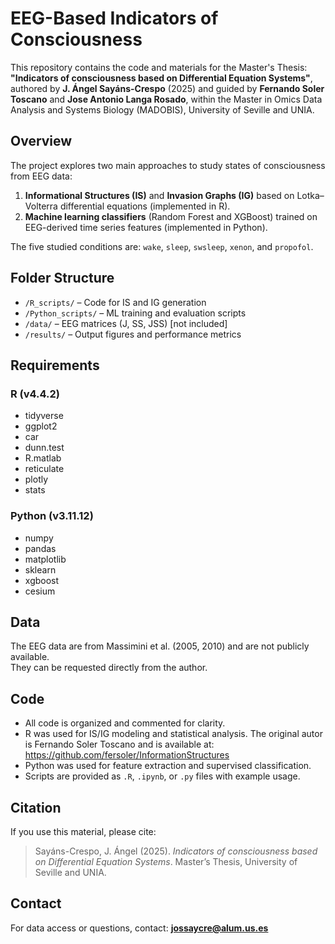 # EEG-Based Indicators of Consciousness

This repository contains the code and materials for the Master's Thesis:
**"Indicators of consciousness based on Differential Equation Systems"**,  
authored by **J. Ángel Sayáns-Crespo** (2025) and guided by **Fernando Soler Toscano** and **Jose Antonio Langa Rosado**, within the Master in Omics Data Analysis and Systems Biology (MADOBIS), University of Seville and UNIA.

## Overview

The project explores two main approaches to study states of consciousness from EEG data:

1. **Informational Structures (IS)** and **Invasion Graphs (IG)** based on Lotka–Volterra differential equations (implemented in R).
2. **Machine learning classifiers** (Random Forest and XGBoost) trained on EEG-derived time series features (implemented in Python).

The five studied conditions are: `wake`, `sleep`, `swsleep`, `xenon`, and `propofol`.

## Folder Structure

- `/R_scripts/` – Code for IS and IG generation  
- `/Python_scripts/` – ML training and evaluation scripts  
- `/data/` – EEG matrices (J, SS, JSS) [not included]  
- `/results/` – Output figures and performance metrics

## Requirements

### R (v4.4.2)
- tidyverse
- ggplot2
- car
- dunn.test
- R.matlab
- reticulate
- plotly
- stats

### Python (v3.11.12)
- numpy
- pandas
- matplotlib
- sklearn
- xgboost
- cesium

## Data

The EEG data are from Massimini et al. (2005, 2010) and are not publicly available.  
They can be requested directly from the author.

## Code

- All code is organized and commented for clarity.  
- R was used for IS/IG modeling and statistical analysis. The original autor is Fernando Soler Toscano and is available at: https://github.com/fersoler/InformationStructures  
- Python was used for feature extraction and supervised classification.  
- Scripts are provided as `.R`, `.ipynb`, or `.py` files with example usage.

## Citation

If you use this material, please cite:

> Sayáns-Crespo, J. Ángel (2025). *Indicators of consciousness based on Differential Equation Systems*. Master’s Thesis, University of Seville and UNIA.

## Contact

For data access or questions, contact: **jossaycre@alum.us.es**


